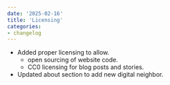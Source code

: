 ```yaml
---
date: '2025-02-16'
title: 'Licensing'
categories:
- changelog
---
```


- Added proper licensing to allow.
    - open sourcing of website code.
    - CC0 licensing for blog posts and stories.
- Updated about section to add new digital neighbor.
